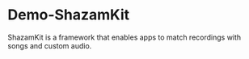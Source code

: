 # Demo-ShazamKit
 ShazamKit is a framework that enables apps to match recordings with songs and custom audio.

